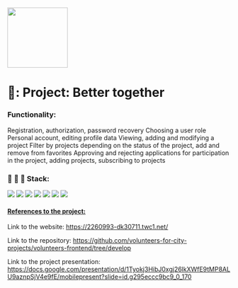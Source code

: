 # [<img src="https://i.pinimg.com/736x/2f/0d/bc/2f0dbc75f96bda0fd1c91ba9a63385ed.jpg" height="136px"/>](https://github.com/vvkon13)
# 🤲: Project: Better together

### Functionality:
Registration, authorization, password recovery
Choosing a user role
Personal account, editing profile data
Viewing, adding and modifying a project
Filter by projects depending on the status of the project, add and remove from favorites
Approving and rejecting applications for participation in the project, adding projects, subscribing to projects

### :wrench: :hammer: :floppy_disk: Stack:
<img src="https://img.shields.io/badge/HTML-2F4F4F?style=for-the-badge&logo=html5"/> <img src="https://img.shields.io/badge/SCSS-2F4F4F?style=for-the-badge&logo=sass"/> <img src="https://img.shields.io/badge/JavaScript-2F4F4F?style=for-the-badge&logo=javascript"/> <img src="https://img.shields.io/badge/React-597272?style=for-the-badge&logo=react"/> <img src="https://img.shields.io/badge/Git-7A8E8E?style=for-the-badge&logo=git"/> <img src="https://img.shields.io/badge/Figma-7A8E8E?style=for-the-badge&logo=figma"/> <img src="https://img.shields.io/badge/Storybook-7A8E8E?style=for-the-badge&logo=storybook"/>

#### [References to the project:](https://2260993-dk30711.twc1.net/)
Link to the website: https://2260993-dk30711.twc1.net/

Link to the repository: https://github.com/volunteers-for-city-projects/volunteers-frontend/tree/develop

Link to the project presentation: https://docs.google.com/presentation/d/1Tyokj3HibJ0xgj26lkXWfE9tMP8ALU9aznpSjV4e9fE/mobilepresent?slide=id.g295eccc9bc9_0_170
